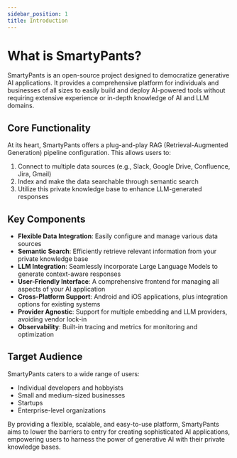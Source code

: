 ```yaml
---
sidebar_position: 1
title: Introduction
---
```


# What is SmartyPants?

SmartyPants is an open-source project designed to democratize generative AI applications. It provides a comprehensive platform for individuals and businesses of all sizes to easily build and deploy AI-powered tools without requiring extensive experience or in-depth knowledge of AI and LLM domains.

## Core Functionality

At its heart, SmartyPants offers a plug-and-play RAG (Retrieval-Augmented Generation) pipeline configuration. This allows users to:

1. Connect to multiple data sources (e.g., Slack, Google Drive, Confluence, Jira, Gmail)
2. Index and make the data searchable through semantic search
3. Utilize this private knowledge base to enhance LLM-generated responses

## Key Components

- **Flexible Data Integration**: Easily configure and manage various data sources
- **Semantic Search**: Efficiently retrieve relevant information from your private knowledge base
- **LLM Integration**: Seamlessly incorporate Large Language Models to generate context-aware responses
- **User-Friendly Interface**: A comprehensive frontend for managing all aspects of your AI application
- **Cross-Platform Support**: Android and iOS applications, plus integration options for existing systems
- **Provider Agnostic**: Support for multiple embedding and LLM providers, avoiding vendor lock-in
- **Observability**: Built-in tracing and metrics for monitoring and optimization

## Target Audience

SmartyPants caters to a wide range of users:

- Individual developers and hobbyists
- Small and medium-sized businesses
- Startups
- Enterprise-level organizations

By providing a flexible, scalable, and easy-to-use platform, SmartyPants aims to lower the barriers to entry for creating sophisticated AI applications, empowering users to harness the power of generative AI with their private knowledge bases.